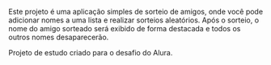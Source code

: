 Este projeto é uma aplicação simples de sorteio de amigos, onde você pode adicionar nomes a uma lista e realizar sorteios aleatórios. Após o sorteio, o nome do amigo sorteado será exibido de forma destacada e todos os outros nomes desaparecerão. 

Projeto de estudo criado para o desafio do Alura.
